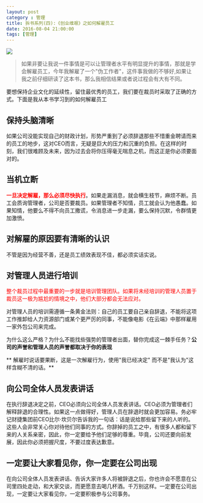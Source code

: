```yaml
---
layout: post
category : 管理
title: 拆书系列(四):《创业维艰》之如何解雇员工
date: 2016-08-04 21:00:00
tags: [管理]
---
```


<img src="http://7xpzem.com1.z0.glb.clouddn.com/chuangyeweijian.png" class="img-responsive img-rounded center-block" />

> 如果非要让我说一件事情是可以让管理者水平有明显提升的事情，那就是学会解雇员工，今年我解雇了一个"伪工作者"，这件事我做的不够好,如果让我之前仔细研读了这本书，那么我相信结果或者说过程会有大有不同。

要想保持企业文化的延续性，留住最优秀的员工，我们要在裁员时采取了正确的方式。下面是我从本书学习到的如何解雇员工

## 保持头脑清晰

如果公司没能实现自己的财政计划，形势严重到了必须辞退那些不惜重金聘请而来的员工的地步，这对CEO而言，无疑是巨大的压力和沉重的负担。在这样的时刻，我们很难顾及未来，因为过去会将你压得毫无喘息之机，而这正是你必须要面对的。

## 当机立断

**<font color="red">  一旦决定解雇，那么必须尽快执行</font>**。如果走漏消息，就会横生枝节，麻烦不断。员工会质询管理者，公司是否要裁员。如果管理者不知情，员工就会认为他愚蠢。如果知情，他要么不得不向员工撒谎，令消息进一步走漏，要么保持沉默，令群情更加激愤。

## 对解雇的原因要有清晰的认识

不管是因为经营不善，还是员工绩效表现不佳，都必须实话实说。

## 对管理人员进行培训

<font color="red">整个裁员过程中最重要的一步就是培训管理团队。如果将未经培训的管理人员置于裁员这一极为尴尬的情境之中，他们大部分都会无法应对。</font>


对管理人员的培训需遵循一条黄金法则：自己的员工要自己亲自辞退，不能将这项工作推卸给人力资源部门或某个更严厉的同事，不能像电影《在云端》中那样雇用一家外包公司来完成。

为什么这么严格？为什么不能找些强势的管理者出面，替你完成这一棘手任务？**公司的声誉和管理人员的声誉都取决于你的表现**

** 解雇时说话要果断，这是一次解雇行为，使用"我已经决定" 而不是"我认为"这样含糊不清的话。**

## 向公司全体人员发表讲话

在执行辞退决定之前，CEO必须向公司全体人员发表讲话。CEO必须为管理者们解释辞退的合理性。如果这一点做得好，管理人员在辞退时就会更加容易。务必牢记财捷集团前CEO比尔·坎贝尔告诉我的一句话：话是说给那些留下来的人听的。这些人会非常关心你对待他们同事的方式。你辞掉的员工之中，有很多人都和留下来的人关系亲密，因此，你一定要给予他们足够的尊重。毕竟，公司还要向前发展，因此你必须把握尺度，不要过度表达歉意。

## 一定要让大家看见你，你一定要在公司出现

在向公司全体人员发表讲话、告诉大家许多人将被辞退之后，你也许会不愿意在公司里四处走动，和大家交谈，而更愿意去喝几杯酒。千万别这样。一定要在公司出现，一定要让大家看见你，一定要积极参与公司事务。



